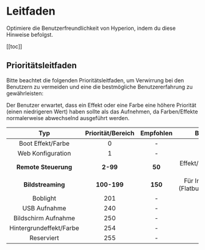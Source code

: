 # Leitfaden
Optimiere die Benutzerfreundlichkeit von Hyperion, indem du diese Hinweise befolgst.

[[toc]]

## Prioritätsleitfaden
Bitte beachtet die folgenden Prioritätsleitfaden, um Verwirrung bei den Benutzern zu vermeiden und eine
die bestmögliche Benutzererfahrung zu gewährleisten:

Der Benutzer erwartet, dass ein Effekt oder eine Farbe eine höhere Priorität (einen niedrigeren Wert) haben sollte
als das Aufnehmen, da Farben/Effekte normalerweise abwechselnd ausgeführt werden.

|          Typ           | Priorität/Bereich | Empfohlen |                  Bemerkung                   |
| :---------------------: | :------------: | :---------: | :----------------------------------------: |
|    Boot Effekt/Farbe    |       0        |      -      |                  Blockiert                   |
|    Web Konfiguration    |       1        |      -      |                                            |
|   **Remote Steuerung**    |    **2-99**    |   **50**    |       Effekt/Farbe/Einzelbild einstellen        |
|   **Bildstreaming**   |  **100-199**   |   **150**   | Für Image-Streams (Flatbuffer/Protobuffer) |
|        Boblight         |      201       |      -      |                                            |
|       USB Aufnahme       |      240       |      -      |                                            |
|    Bildschirm Aufnahme     |      250       |      -      |                                            |
| Hintergrundeffekt/Farbe |      254       |      -      |                                            |
|        Reserviert         |      255       |      -      |                                            |